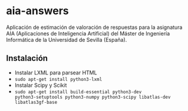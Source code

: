 # aia-answers
Aplicación de estimación de valoración de respuestas para la asignatura AIA (Aplicaciones de Inteligencia Artificial) del Máster de Ingeniería Informática de la Universidad de Sevilla (España).

## Instalación
* Instalar LXML para parsear HTML
 * <code>sudo apt-get install python3-lxml</code>
* Instalar Scipy y Scikit
 * <code>sudo apt-get install build-essential python3-dev python3-setuptools python3-numpy python3-scipy libatlas-dev libatlas3gf-base</code>